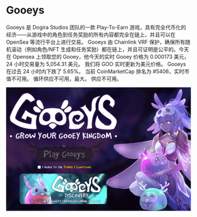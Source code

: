 # Gooeys

Gooeys 是 Dogira Studios 团队的一款 Play-To-Earn 游戏，具有完全代币化的经济——从游戏中的角色到任务奖励的所有内容都完全在链上，并且可以在 OpenSea 等流行平台上进行交易。 Gooeys 由 Chainlink VRF 保护，确保所有随机滚动（例如角色/NFT 生成和任务奖励）都在链上，并且可证明是公平的。今天在 Opensea 上领取您的 Gooey，他今天的实时 Gooey 价格为 0.000173 美元，24 小时交易量为 5,054.31 美元。 我们将 GOO 实时更新为美元价格。 Gooeys 在过去 24 小时内下跌了 5.65%。 当前 CoinMarketCap 排名为 #5406，实时市值不可用。 循环供应不可用，最大。 供应不可用。

![gooeys-dapp-games-matic-image1_155414eab513384b35952d316a8981e4](gooeys-dapp-games-matic-image1_155414eab513384b35952d316a8981e4.png)
